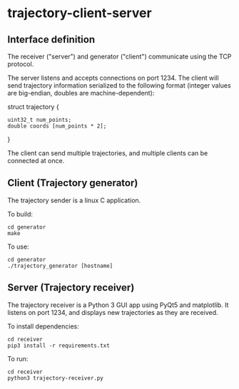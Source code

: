 # trajectory-client-server

## Interface definition

The receiver ("server") and generator ("client") communicate using the TCP protocol.

The server listens and accepts connections on port 1234. The client will send trajectory information serialized to the following format (integer values are big-endian, doubles are machine-dependent):

struct trajectory {

    uint32_t num_points;
    double coords [num_points * 2];

}

The client can send multiple trajectories, and multiple clients can be connected at once.

## Client (Trajectory generator)

The trajectory sender is a linux C application.

To build: 

~~~~
cd generator
make
~~~~

To use:

~~~~
cd generator
./trajectory_generator [hostname]
~~~~

## Server (Trajectory receiver)

The trajectory receiver is a Python 3 GUI app using PyQt5 and matplotlib. It listens on port 1234, and displays new trajectories as they are received. 

To install dependencies:

~~~~
cd receiver
pip3 install -r requirements.txt
~~~~

To run:

~~~~
cd receiver
python3 trajectory-receiver.py
~~~~
